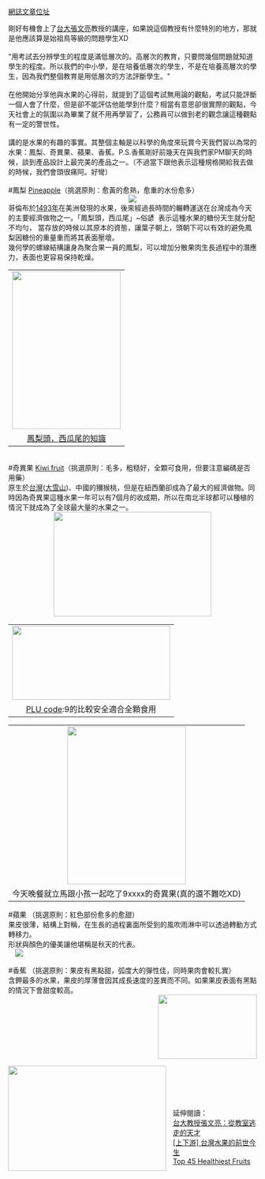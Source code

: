 <a href="https://blog.next-lab.ml/2017/05/blog-post.html" target="_blank">網誌文章位址</a>

<div>
剛好有機會上了<a href="https://www.parenting.com.tw/article/5032815-%E5%8F%B0%E5%A4%A7%E6%95%99%E6%8E%88%E5%BC%B5%E6%96%87%E4%BA%AE%EF%BC%9A%E5%BE%9E%E6%95%99%E5%AE%A4%E9%80%83%E8%B5%B0%E7%9A%84%E5%A4%A9%E6%89%8D/" target="_blank">台大張文亮</a>教授的講座，如果說這個教授有什麼特別的地方，那就是他應該算是始祖鳥等級的問題學生XD<br />
<br />
"用考試去分辨學生的程度是滿低層次的。高層次的教育，只要問幾個問題就知道學生的程度。所以我們的中小學，是在培養低層次的學生，不是在培養高層次的學生，因為我們整個教育是用低層次的方法評斷學生。"<br />
<br />
在他開始分享他與水果的心得前，就提到了這個考試無用論的觀點，考試只能評斷一個人會了什麼，但是卻不能評估他能學到什麼？相當有意思卻很實際的觀點，今天社會上的氛圍以為畢業了就不用再學習了，公務員可以做到老的觀念讓這種觀點有一定的警世性。<br />
<br />
講的是水果的有趣的事實。其整個主軸是以科學的角度來玩賞今天我們習以為常的水果：鳳梨、奇異果、蘋果、香蕉。P.S.香蕉剛好前幾天在與我們家PM聊天的時候，談到產品設計上最完美的產品之一。（不過當下跟他表示這種規格開給我去做的時候，我們會頭很痛阿。好彎）</div>
<div>
<br /></div>
<div>
#鳳梨 <a href="https://en.wikipedia.org/wiki/Pineapple" target="_blank">Pineapple</a>（挑選原則：愈黃的愈熟，愈重的水份愈多）<br />
<div class="separator" style="clear: both; text-align: center;">
<a href="http://mypullzone.fitnessworld1.netdna-cdn.com/wp-content/uploads/2015/01/Pineapple.jpg" imageanchor="1" style="margin-left: 1em; margin-right: 1em;"><img border="0" src="http://mypullzone.fitnessworld1.netdna-cdn.com/wp-content/uploads/2015/01/Pineapple.jpg" /></a></div>
<!--more--></div>
<div>
哥倫布於<a href="https://en.wikipedia.org/wiki/Pineapple" target="_blank">1493年</a>在美洲發現的水果，後來經過長時間的輾轉運送在台灣成為今天的主要經濟做物之一。「鳳梨頭，西瓜尾」~俗諺 &nbsp;表示這種水果的糖份天生就分配不均勻， 當存放的時候以其原本的資態，讓葉子朝上，頭朝下可以有效的避免鳳梨因糖份的重量重而將其表面壓壞。</div>
<div>
幾何學的螺線結構讓身為聚合果一員的鳳梨，可以增加分散果肉生長過程中的潛應力，表面也更容易保持乾燥。<br />
<table align="center" cellpadding="0" cellspacing="0" class="tr-caption-container" style="margin-left: auto; margin-right: auto; text-align: center;"><tbody>
<tr><td style="text-align: center;"><a href="http://www.imeifoods.com.tw/images/index_banner/banner_20150712_02.jpg" imageanchor="1" style="margin-left: auto; margin-right: auto;"><img border="0" src="http://www.imeifoods.com.tw/images/index_banner/banner_20150712_02.jpg" height="320" width="220" /></a></td></tr>
<tr><td class="tr-caption" style="text-align: center;"><a href="http://www.imeifoods.com.tw/news_page/IMEI_FS_0006.html" target="_blank">鳳梨頭，西瓜尾的知識</a></td></tr>
</tbody></table>
</div>
<div class="separator" style="clear: both; text-align: center;">
</div>
<div>
<br /></div>
<div>
#奇異果 <a href="https://en.wikipedia.org/wiki/Kiwifruit" target="_blank">Kiwi fruit</a>（挑選原則：毛多，粗糙好，全顆可食用，但要注意編碼是否用藥）</div>
<div>
原生於<a href="https://www.newsmarket.com.tw/blog/60696/" target="_blank">台灣</a>(<a href="https://www.yooho.com.tw/article.php?id=443" target="_blank">大雪山</a>)、中國的獼猴桃，但是在紐西蘭卻成為了最大的經濟做物。同時因為奇異果這種水果一年可以有7個月的收成期，所以在南北半球都可以種植的情況下就成為了全球最大量的水果之一。<br />
<div class="separator" style="clear: both; text-align: center;">
<a href="https://upload.wikimedia.org/wikipedia/commons/thumb/5/59/Kiwi1.1.jpg/330px-Kiwi1.1.jpg" imageanchor="1" style="margin-left: 1em; margin-right: 1em;"><img border="0" height="212" src="https://upload.wikimedia.org/wikipedia/commons/thumb/5/59/Kiwi1.1.jpg/330px-Kiwi1.1.jpg" width="320" /></a></div>
</div>
<table align="center" cellpadding="0" cellspacing="0" class="tr-caption-container" style="margin-left: auto; margin-right: auto; text-align: center;"><tbody>
<tr><td style="text-align: center;"><a href="http://morrisjfwong.com/blog/wp-content/uploads/2010/04/PLU-code-fruit-sticker-002a.jpg" imageanchor="1" style="margin-left: auto; margin-right: auto;"><img border="0" src="http://morrisjfwong.com/blog/wp-content/uploads/2010/04/PLU-code-fruit-sticker-002a.jpg" height="150" width="320" /></a></td></tr>
<tr><td class="tr-caption" style="text-align: center;"><a href="http://morrisjfwong.com/blog/%E6%B0%B4%E6%9E%9C%E6%A8%99%E7%B1%A4-plu-%E8%88%87%E6%9F%A5%E8%A9%A2%E7%B6%B2%E7%AB%99/" target="_blank">PLU code</a>:9的比較安全適合全顆食用</td></tr>
</tbody></table>
<div>
<table align="center" cellpadding="0" cellspacing="0" class="tr-caption-container" style="margin-left: auto; margin-right: auto; text-align: center;"><tbody>
<tr><td style="text-align: center;"><a href="https://3.bp.blogspot.com/-nf1rK1hIgzY/WQtNKCXvycI/AAAAAAACfLA/mp2WuA_kODcNgAlLzF-I82y_OBeSqymZQCKgB/s1600/IMG_8080.JPG" imageanchor="1" style="margin-left: auto; margin-right: auto;"><img border="0" height="320" src="https://3.bp.blogspot.com/-nf1rK1hIgzY/WQtNKCXvycI/AAAAAAACfLA/mp2WuA_kODcNgAlLzF-I82y_OBeSqymZQCKgB/s320/IMG_8080.JPG" width="240" /></a></td></tr>
<tr><td class="tr-caption" style="text-align: center;">今天晚餐就立馬跟小孩一起吃了9xxxx的奇異果(真的還不難吃XD)</td></tr>
</tbody></table>
#蘋果 （挑選原則：紅色部份愈多的愈甜）</div>
<div>
果皮很薄，結構上對稱，在生長的過程裏面所受到的風吹雨淋中可以透過轉動方式轉移力。</div>
<div>
形狀與顏色的優美讓他堪稱是秋天的代表。</div>
<div>
<a href="http://mypullzone.fitnessworld1.netdna-cdn.com/wp-content/uploads/2015/01/apple.jpg" imageanchor="1" style="margin-left: 1em; margin-right: 1em; text-align: center;"><img border="0" src="http://mypullzone.fitnessworld1.netdna-cdn.com/wp-content/uploads/2015/01/apple.jpg" /></a></div>
<div>
<br /></div>
<div>
#香蕉 （挑選原則：果皮有黑點甜，弧度大的彈性佳，同時果肉會較扎實）</div>
<div>
含鉀最多的水果，果皮的厚薄會因其成長速度的差異而不同。如果果皮表面有黑點的情況下會甜度較高。<br />
<div class="separator" style="clear: both; text-align: center;">
<a href="https://i2.kknews.cc/large/48400076f5677b5c289" imageanchor="1" style="clear: left; float: left; margin-bottom: 1em; margin-right: 1em;"></a><a href="https://i2.kknews.cc/large/48400076f5677b5c289" imageanchor="1" style="clear: right; float: right; margin-bottom: 1em; margin-left: 1em;"><img border="0" height="130" src="https://i2.kknews.cc/large/48400076f5677b5c289" width="200" /></a><a href="https://upload.wikimedia.org/wikipedia/commons/thumb/4/44/Bananas_white_background_DS.jpg/1200px-Bananas_white_background_DS.jpg" imageanchor="1" style="clear: left; float: left; margin-bottom: 1em; margin-right: 1em;"><img border="0" height="213" src="https://upload.wikimedia.org/wikipedia/commons/thumb/4/44/Bananas_white_background_DS.jpg/1200px-Bananas_white_background_DS.jpg" width="320" /></a></div>
</div>
<div>
<br /></div>
<div>
<br /></div>
<div>
<br /></div>
<div>
<br /></div>
<div>
<br /></div>
<div>
<br /></div>
<div>
<br /></div>
<div>
<br /></div>
<div>
<br /></div>
<div>
<br /></div>
<div>
<br /></div>
<div>
<br /></div>
<div>
<br /></div>
<div>
延伸閱讀：</div>
<div>
<a href="https://www.parenting.com.tw/article/5032815-%E5%8F%B0%E5%A4%A7%E6%95%99%E6%8E%88%E5%BC%B5%E6%96%87%E4%BA%AE%EF%BC%9A%E5%BE%9E%E6%95%99%E5%AE%A4%E9%80%83%E8%B5%B0%E7%9A%84%E5%A4%A9%E6%89%8D/" target="_blank">台大教授張文亮：從教室逃走的天才</a></div>
<div>
<a href="https://www.newsmarket.com.tw/blog/18044/" target="_blank">[上下游] 台灣水果的前世今生</a><br />
<a href="http://wiki-fitness.com/healthiest-fruits-health-benefits-nutrition-facts/" target="_blank">Top 45 Healthiest Fruits</a></div>
